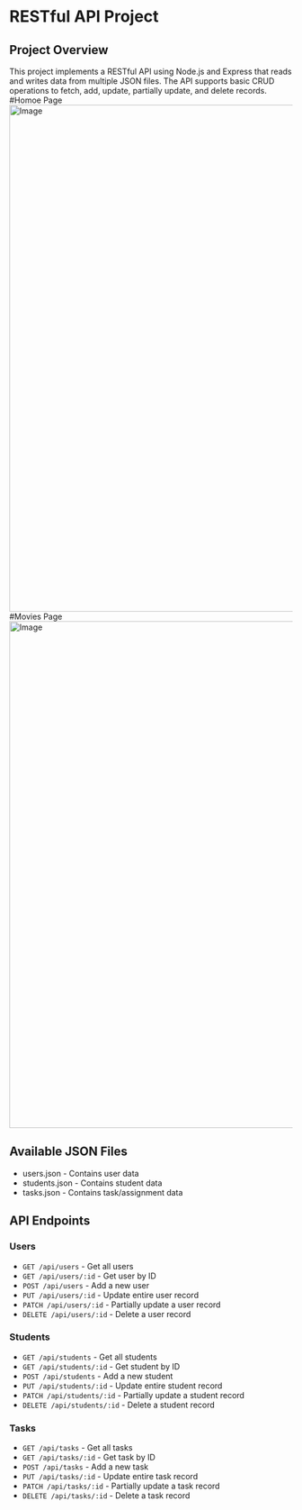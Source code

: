 # RESTful API Project

## Project Overview
This project implements a RESTful API using Node.js and Express that reads and writes data from multiple JSON files. The API supports basic CRUD operations to fetch, add, update, partially update, and delete records.
#Homoe Page
<img width="1600" height="900" alt="Image" src="https://github.com/user-attachments/assets/b088fc0b-100c-453d-863a-425b86b4f6e2" />
#Movies Page
<img width="1600" height="900" alt="Image" src="https://github.com/user-attachments/assets/fd1756fb-299f-493d-bf4a-9a415d7c54ba" />
## Available JSON Files
- users.json - Contains user data
- students.json - Contains student data
- tasks.json - Contains task/assignment data

## API Endpoints

### Users
- `GET /api/users` - Get all users
- `GET /api/users/:id` - Get user by ID
- `POST /api/users` - Add a new user
- `PUT /api/users/:id` - Update entire user record
- `PATCH /api/users/:id` - Partially update a user record
- `DELETE /api/users/:id` - Delete a user record

### Students
- `GET /api/students` - Get all students
- `GET /api/students/:id` - Get student by ID
- `POST /api/students` - Add a new student
- `PUT /api/students/:id` - Update entire student record
- `PATCH /api/students/:id` - Partially update a student record
- `DELETE /api/students/:id` - Delete a student record

### Tasks
- `GET /api/tasks` - Get all tasks
- `GET /api/tasks/:id` - Get task by ID
- `POST /api/tasks` - Add a new task
- `PUT /api/tasks/:id` - Update entire task record
- `PATCH /api/tasks/:id` - Partially update a task record
- `DELETE /api/tasks/:id` - Delete a task record


